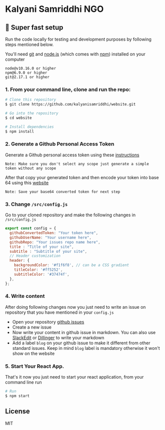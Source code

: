 # Kalyani Samriddhi NGO
## 🚀 Super fast setup
Run the code locally for testing and development purposes by following steps mentioned below.

You'll need [git](https://git-scm.com) and [node.js](https://nodejs.org/en/download/) (which comes with [npm](http://npmjs.com)) installed on your computer
```
node@v10.16.0 or higher
npm@6.9.0 or higher
git@2.17.1 or higher
```

### 1. From your command line, clone and run the repo:
```bash
# Clone this repository
$ git clone https://github.com/kalyanisamriddhi/website.git

# Go into the repository
$ cd website

# Install dependencies
$ npm install
```

### 2. Generate a Github Personal Access Token
Generate a Github personal access token using these [instructions](https://help.github.com/en/github/authenticating-to-github/creating-a-personal-access-token-for-the-command-line)

`Note: Make sure you don't select any scope just generate a simple token without any scope`

After that copy your generated token and then encode your token into base 64 using this [website](http://www.utilities-online.info/base64/)

`Note: Save your base64 converted token for next step`

### 3. Change `/src/config.js`
Go to your cloned repository and make the following changes in `/src/config.js`
```javascript
export const config = {
  githubConvertedToken: "Your token here",
  githubUserName: "Your username here",
  githubRepo: "Your issues repo name here",
  title : "Title of your site",
  subtitle : "Subtitle of your site",
  // Header customization
  header: {
    backgroundColor: '#f1f6f8', // can be a CSS gradient
    titleColor: '#ff5252',
    subtitleColor: '#37474f',
  },
};
```
### 4. Write content
After doing following changes now you just need to write an issue on repository that you have mentioned in your `config.js`

- Open your repository [github issues](https://github.com/kalyanisamriddhi/website/issues)
- Create a new issue 
- Now write your content in github issue in markdown. You can also use [SlackEdit](https://stackedit.io/app#) or [Dillinger](https://dillinger.io/) to write your markdown
- Add a label `blog` on your github issue to make it different from other standard issues. Keep in mind `blog` label is mandatory otherwise it won't show on the website

### 5. **Start Your React App.**
That's it now you just need to start your react application, from your command line run
```bash
# Run
$ npm start
```
## License
MIT